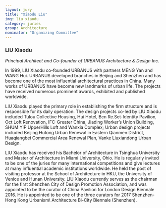 ```yaml
---
layout: jury
title: "Xiaodu Liu"
img: liu_xiaodu
category: juries
group: Architecture
nominator: "Organizing Committee"
---
```



### LIU Xiaodu

_Principal Architect and Co-founder of URBANUS Architecture & Design Inc._

In 1999, LIU Xiaodu co-founded URBANUS with partners MENG Yan and WANG Hui. URBANUS developed branches in Beijing and Shenzhen and has become one of the most influential architectural practices in China. Many works of URBANUS have become new landmarks of urban life. The projects have received numerous prominent awards, exhibited and published worldwide.

LIU Xiaodu played the primary role in establishing the firm structure and is responsible for its daily operation. The design projects co-led by LIU Xiaodu included Tulou Collective Housing, Hui Hotel, Bcn Re.Set-Identity Pavilion, Oct Loft Renovation, IFC-Greater China, Jiading Worker’s Union Building, SHUM YIP UpperHills Loft and Wanxia Complex; Urban design projects included Beijing Hutong Urban Renewal in Eastern Qianmen District, Huaqiangbei Commercial Area Renewal Plan, Vanke Liuxiandong Urban Design.

LIU Xiaodu has received his Bachelor of Architecture in Tsinghua University and Master of Architecture in Miami University, Ohio. He is regularly invited to be one of the juries for many international competitions and give lectures at many influential academic institutions worldwide. He held the post of visiting professor at the School of Architecture in HKU, the University of Venice and Hunan University. LIU Xiaodu currently serves as the chairman for the first Shenzhen City of Design Promotion Association, and was appointed to be the curator of China Pavilion for London Design Biennale 2016. He is appointed to be one of the three curators for 2017 Shenzhen-Hong Kong Urbanism\ Architecture Bi-City Biennale (Shenzhen).